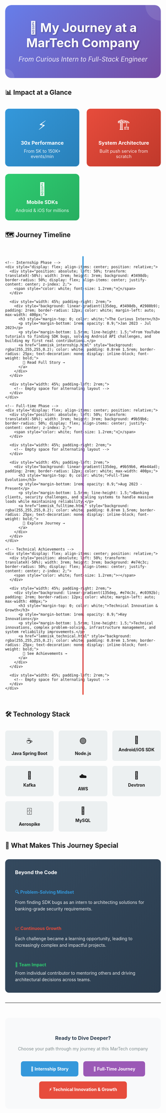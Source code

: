 <div style="background: linear-gradient(135deg, #667eea 0%, #764ba2 100%); padding: 3rem 2rem; border-radius: 20px; margin-bottom: 2rem; color: white; text-align: center; position: relative; overflow: hidden;">
  <div style="position: absolute; top: -50px; right: -50px; width: 100px; height: 100px; background: rgba(255,255,255,0.1); border-radius: 50%;"></div>
  <div style="position: absolute; bottom: -30px; left: -30px; width: 60px; height: 60px; background: rgba(255,255,255,0.1); border-radius: 50%;"></div>
  
  <h1 style="color: white; margin: 0; font-size: 2.5rem; text-shadow: 2px 2px 4px rgba(0,0,0,0.3);">
    🚀 My Journey at a MarTech Company
  </h1>
  <p style="font-size: 1.3rem; margin: 1rem 0 0 0; color: rgba(255,255,255,0.9); font-style: italic;">
    From Curious Intern to Full-Stack Engineer
  </p>
</div>

## 📊 Impact at a Glance

<div style="display: grid; grid-template-columns: repeat(auto-fit, minmax(200px, 1fr)); gap: 1.5rem; margin: 2rem 0;">
  <div style="background: linear-gradient(135deg, #3498db, #2980b9); padding: 1.5rem; border-radius: 12px; text-align: center; color: white;">
    <div style="font-size: 2.5rem; margin-bottom: 0.5rem;">⚡</div>
    <h3 style="margin: 0.5rem 0; color: white;">30x Performance</h3>
    <p style="margin: 0; font-size: 0.9rem; opacity: 0.9;">From 5K to 150K+ events/min</p>
  </div>
  
  <div style="background: linear-gradient(135deg, #e74c3c, #c0392b); padding: 1.5rem; border-radius: 12px; text-align: center; color: white;">
    <div style="font-size: 2.5rem; margin-bottom: 0.5rem;">🏗️</div>
    <h3 style="margin: 0.5rem 0; color: white;">System Architecture</h3>
    <p style="margin: 0; font-size: 0.9rem; opacity: 0.9;">Built push service from scratch</p>
  </div>
  
  <div style="background: linear-gradient(135deg, #2ecc71, #27ae60); padding: 1.5rem; border-radius: 12px; text-align: center; color: white;">
    <div style="font-size: 2.5rem; margin-bottom: 0.5rem;">📱</div>
    <h3 style="margin: 0.5rem 0; color: white;">Mobile SDKs</h3>
    <p style="margin: 0; font-size: 0.9rem; opacity: 0.9;">Android & iOS for millions</p>
  </div>
</div>

## 🗺️ Journey Timeline

<div style="position: relative; margin: 3rem 0;">
  <div style="position: absolute; left: 50%; transform: translateX(-50%); top: 0; bottom: 0; width: 4px; background: linear-gradient(to bottom, #3498db, #9b59b6, #e74c3c); border-radius: 2px;"></div>
  
  <div style="display: flex; flex-direction: column; gap: 3rem;">
    
    <!-- Internship Phase -->
    <div style="display: flex; align-items: center; position: relative;">
      <div style="position: absolute; left: 50%; transform: translateX(-50%); width: 3rem; height: 3rem; background: #3498db; border-radius: 50%; display: flex; align-items: center; justify-content: center; z-index: 2;">
        <span style="color: white; font-size: 1.2rem;">🌱</span>
      </div>
      
      <div style="width: 45%; padding-right: 2rem;">
        <div style="background: linear-gradient(135deg, #3498db, #2980b9); padding: 2rem; border-radius: 12px; color: white; margin-left: auto; max-width: 400px;">
          <h3 style="margin-top: 0; color: white;">The Curious Intern</h3>
          <p style="margin-bottom: 1rem; opacity: 0.9;">Jan 2023 - Jul 2023</p>
          <p style="margin-bottom: 1.5rem; line-height: 1.5;">From YouTube tutorials to finding SDK bugs, solving Android API challenges, and building my first real contributions.</p>
          <a href="lemnisk_internship.html" style="background: rgba(255,255,255,0.2); color: white; padding: 0.8rem 1.5rem; border-radius: 25px; text-decoration: none; display: inline-block; font-weight: bold;">
            📖 Read Full Story →
          </a>
        </div>
      </div>
      
      <div style="width: 45%; padding-left: 2rem;">
        <!-- Empty space for alternating layout -->
      </div>
    </div>
    
    <!-- Full-time Phase -->
    <div style="display: flex; align-items: center; position: relative;">
      <div style="position: absolute; left: 50%; transform: translateX(-50%); width: 3rem; height: 3rem; background: #9b59b6; border-radius: 50%; display: flex; align-items: center; justify-content: center; z-index: 2;">
        <span style="color: white; font-size: 1.2rem;">🚀</span>
      </div>
      
      <div style="width: 45%; padding-right: 2rem;">
        <!-- Empty space for alternating layout -->
      </div>
      
      <div style="width: 45%; padding-left: 2rem;">
        <div style="background: linear-gradient(135deg, #9b59b6, #8e44ad); padding: 2rem; border-radius: 12px; color: white; max-width: 400px;">
          <h3 style="margin-top: 0; color: white;">Full-Time Evolution</h3>
          <p style="margin-bottom: 1rem; opacity: 0.9;">Aug 2023 - Present</p>
          <p style="margin-bottom: 1.5rem; line-height: 1.5;">Banking clients, security challenges, and scaling systems to handle massive loads while maintaining reliability.</p>
          <a href="lemnisk_fulltime.html" style="background: rgba(255,255,255,0.2); color: white; padding: 0.8rem 1.5rem; border-radius: 25px; text-decoration: none; display: inline-block; font-weight: bold;">
            🏢 Explore Journey →
          </a>
        </div>
      </div>
    </div>
    
    <!-- Technical Achievements -->
    <div style="display: flex; align-items: center; position: relative;">
      <div style="position: absolute; left: 50%; transform: translateX(-50%); width: 3rem; height: 3rem; background: #e74c3c; border-radius: 50%; display: flex; align-items: center; justify-content: center; z-index: 2;">
        <span style="color: white; font-size: 1.2rem;">⚡</span>
      </div>
      
      <div style="width: 45%; padding-right: 2rem;">
        <div style="background: linear-gradient(135deg, #e74c3c, #c0392b); padding: 2rem; border-radius: 12px; color: white; margin-left: auto; max-width: 400px;">
          <h3 style="margin-top: 0; color: white;">Technical Innovation & Growth</h3>
          <p style="margin-bottom: 1rem; opacity: 0.9;">Key Innovations</p>
          <p style="margin-bottom: 1.5rem; line-height: 1.5;">Technical innovations, complex problem-solving, infrastructure management, and system reliability improvements.</p>
          <a href="lemnisk_technical.html" style="background: rgba(255,255,255,0.2); color: white; padding: 0.8rem 1.5rem; border-radius: 25px; text-decoration: none; display: inline-block; font-weight: bold;">
            🔧 See Achievements →
          </a>
        </div>
      </div>
      
      <div style="width: 45%; padding-left: 2rem;">
        <!-- Empty space for alternating layout -->
      </div>
    </div>
    
  </div>
</div>

## 🛠️ Technology Stack

<div style="display: grid; grid-template-columns: repeat(auto-fit, minmax(150px, 1fr)); gap: 1rem; margin: 2rem 0;">
  <div style="background: #ecf0f1; padding: 1rem; border-radius: 8px; text-align: center;">
    <div style="font-size: 1.5rem; margin-bottom: 0.5rem;">☕</div>
    <strong>Java Spring Boot</strong>
  </div>
  <div style="background: #ecf0f1; padding: 1rem; border-radius: 8px; text-align: center;">
    <div style="font-size: 1.5rem; margin-bottom: 0.5rem;">🟢</div>
    <strong>Node.js</strong>
  </div>
  <div style="background: #ecf0f1; padding: 1rem; border-radius: 8px; text-align: center;">
    <div style="font-size: 1.5rem; margin-bottom: 0.5rem;">📱</div>
    <strong>Android/iOS SDK</strong>
  </div>
  <div style="background: #ecf0f1; padding: 1rem; border-radius: 8px; text-align: center;">
    <div style="font-size: 1.5rem; margin-bottom: 0.5rem;">🌊</div>
    <strong>Kafka</strong>
  </div>
  <div style="background: #ecf0f1; padding: 1rem; border-radius: 8px; text-align: center;">
    <div style="font-size: 1.5rem; margin-bottom: 0.5rem;">☁️</div>
    <strong>AWS</strong>
  </div>
  <div style="background: #ecf0f1; padding: 1rem; border-radius: 8px; text-align: center;">
    <div style="font-size: 1.5rem; margin-bottom: 0.5rem;">🐳</div>
    <strong>Devtron</strong>
  </div>
  <div style="background: #ecf0f1; padding: 1rem; border-radius: 8px; text-align: center;">
    <div style="font-size: 1.5rem; margin-bottom: 0.5rem;">🗄️</div>
    <strong>Aerospike</strong>
  </div>
  <div style="background: #ecf0f1; padding: 1rem; border-radius: 8px; text-align: center;">
    <div style="font-size: 1.5rem; margin-bottom: 0.5rem;">🐬</div>
    <strong>MySQL</strong>
  </div>
</div>

## 🎯 What Makes This Journey Special

<div style="background: linear-gradient(135deg, #34495e, #2c3e50); padding: 2rem; border-radius: 12px; color: white; margin: 2rem 0;">
  <h3 style="color: white; margin-top: 0;">Beyond the Code</h3>
  <div style="display: grid; grid-template-columns: repeat(auto-fit, minmax(250px, 1fr)); gap: 1.5rem; margin-top: 1.5rem;">
    <div>
      <h4 style="color: #3498db; margin-bottom: 0.5rem;">🔍 Problem-Solving Mindset</h4>
      <p style="margin: 0; opacity: 0.9; line-height: 1.5;">From finding SDK bugs as an intern to architecting solutions for banking-grade security requirements.</p>
    </div>
    <div>
      <h4 style="color: #e74c3c; margin-bottom: 0.5rem;">📈 Continuous Growth</h4>
      <p style="margin: 0; opacity: 0.9; line-height: 1.5;">Each challenge became a learning opportunity, leading to increasingly complex and impactful projects.</p>
    </div>
    <div>
      <h4 style="color: #2ecc71; margin-bottom: 0.5rem;">🤝 Team Impact</h4>
      <p style="margin: 0; opacity: 0.9; line-height: 1.5;">From individual contributor to mentoring others and driving architectural decisions across teams.</p>
    </div>
  </div>
</div>

---

<div style="text-align: center; margin: 3rem 0; padding: 2rem; background: #f8f9fa; border-radius: 12px;">
  <h3 style="color: #2c3e50; margin-bottom: 1rem;">Ready to Dive Deeper?</h3>
  <p style="color: #7f8c8d; margin-bottom: 2rem;">Choose your path through my journey at this MarTech company</p>
  
  <div style="display: flex; justify-content: center; gap: 1rem; flex-wrap: wrap;">
    <a href="lemnisk_internship.html" style="background: #3498db; color: white; padding: 1rem 2rem; border-radius: 8px; text-decoration: none; font-weight: bold;">
      🌱 Internship Story
    </a>
    <a href="lemnisk_fulltime.html" style="background: #9b59b6; color: white; padding: 1rem 2rem; border-radius: 8px; text-decoration: none; font-weight: bold;">
      🚀 Full-Time Journey
    </a>
    <a href="lemnisk_technical.html" style="background: #e74c3c; color: white; padding: 1rem 2rem; border-radius: 8px; text-decoration: none; font-weight: bold;">
      ⚡ Technical Innovation & Growth
    </a>
  </div>
</div>
